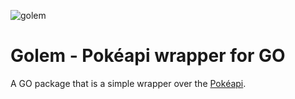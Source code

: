 ![golem](https://cloud.githubusercontent.com/assets/1775147/16139143/b1aa6146-3412-11e6-9211-e09cd7e73dbb.png)

# Golem - Pokéapi wrapper for GO 

A GO package that is a simple wrapper over the [Pokéapi](http://pokeapi.co/).